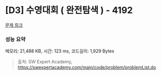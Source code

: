 # [D3] 수영대회 ( 완전탐색 ) - 4192 

[문제 링크](https://swexpertacademy.com/main/code/problem/problemDetail.do?contestProbId=AWKaCc-KABgDFAT2) 

### 성능 요약

메모리: 21,488 KB, 시간: 123 ms, 코드길이: 1,929 Bytes



> 출처: SW Expert Academy, https://swexpertacademy.com/main/code/problem/problemList.do